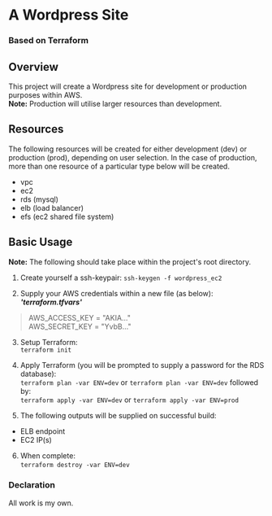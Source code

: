 # A Wordpress Site
### Based on Terraform

## Overview
This project will create a Wordpress site for development or production purposes within AWS.  
**Note:** Production will utilise larger resources than development.

## Resources
The following resources will be created for either development (dev) or production (prod), depending on user selection. In the case of production, more than one resource of a particular type below will be created.
 * vpc
 * ec2
 * rds (mysql)
 * elb (load balancer)
 * efs (ec2 shared file system)

## Basic Usage

**Note:** The following should take place within the project's root directory.

1) Create yourself a ssh-keypair:
`ssh-keygen -f wordpress_ec2`

2) Supply your AWS credentials within a new file (as below): *__'terraform.tfvars'__*
>AWS_ACCESS_KEY = "AKIA..."  
>AWS_SECRET_KEY = "YvbB..."

3) Setup Terraform:  
`terraform init`

4) Apply Terraform (you will be prompted to supply a password for the RDS database):  
`terraform plan -var ENV=dev` or `terraform plan -var ENV=dev`  followed by:  
`terraform apply -var ENV=dev` or `terraform apply -var ENV=prod`

5) The following outputs will be supplied on successful build:
 * ELB endpoint
 * EC2 IP(s)

 6) When complete:  
 `terraform destroy -var ENV=dev`
 
 ### Declaration
 All work is my own.

